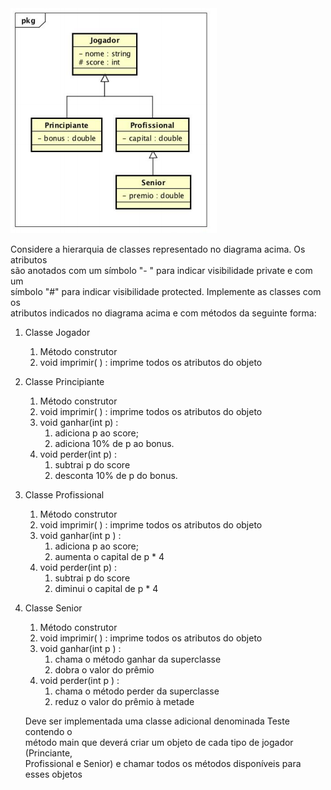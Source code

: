 <img src="trab5.png" alt="">

Considere	a	hierarquia	de	classes	representado	no	diagrama	acima.	Os	atributos	
são	anotados	com	um	símbolo	"- "	para	indicar	visibilidade	private e	com	um	
símbolo	"#"	para	indicar	visibilidade	protected.	Implemente	as	classes	com	os	
atributos	indicados	no	diagrama acima e	com	métodos	da	seguinte	forma:

1. Classe	Jogador
    1. Método	construtor
    2. void	imprimir(	) :	imprime todos	os	atributos	do	objeto
    
2. Classe	Principiante
    1. Método	construtor
    2. void	imprimir(	) :	imprime	todos	os	atributos	do	objeto
    3. void	ganhar(int	p) :
        1. adiciona	p	ao	score;	
        2. adiciona	10%	de	p	ao	bonus.
    4. void	perder(int	p) :
        1. subtrai	p	do	score
        2. desconta	10%	de	p	do	bonus.
        
3. Classe	Profissional
    1. Método	construtor
    2. void	imprimir(	) :	imprime	todos	os	atributos	do	objeto
    3. void	ganhar(int	p ) :
        1. adiciona	p	ao	score;
        2. aumenta	o	capital	de	p	*	4
    4. void	perder(int	p) :
        1. subtrai	p	do	score
        2. diminui	o	capital	de	p	*	4
        
4. Classe	Senior
    1. Método	construtor
    2. void	imprimir(	) :	imprime	todos	os	atributos	do	objeto
    3. void	ganhar(int	p ) :	
        1. chama	o	método	ganhar	da	superclasse
        2. dobra	o	valor	do	prêmio
    4. void	perder(int	p ) :	
        1. chama	o	método	perder	da	superclasse
        2. reduz	o	valor	do	prêmio	à	metade
        
    Deve	ser	implementada	uma	classe	adicional	denominada	Teste contendo	o	
método	main que	deverá	criar	um	objeto	de	cada	tipo	de	jogador	(Princiante,	
Profissional	e	Senior)	e	chamar	todos	os	métodos	disponíveis	para	esses	objetos